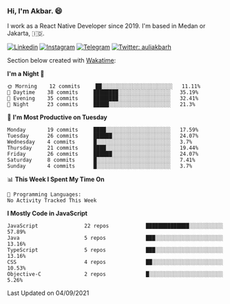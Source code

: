 ### Hi,  I'm Akbar. 😄

I work as a React Native Developer since 2019. I'm based in Medan or Jakarta, :indonesia:. 

<!-- 🔭 Take a look at my [LinkedIn](https://www.linkedin.com/in/aulia-akbar-harahap/) profile. -->

<!-- For now I still don't have a repository to be proud of, but I'm working on it. -->

[![Linkedin](https://img.shields.io/badge/-Aulia%20Akbar%20Harahap-blue?style=flat-square&labelColor=gray&logo=Linkedin&logoColor=white&link=https://www.linkedin.com/in/aulia-akbar-harahap)](https://www.linkedin.com/in/aulia-akbar-harahap)
[![Instagram](https://img.shields.io/badge/-@auliakbarh-orange?style=flat-square&labelColor=gray&logo=Instagram&logoColor=white&link=https://www.instagram.com/auliakbarh)](https://www.instagram.com/auliakbarh)
[![Telegram](https://img.shields.io/badge/-auliakbarh-informational?style=flat-square&labelColor=gray&logo=telegram&logoColor=white&link=https://t.me/auliakbarh)](https://t.me/auliakbarh)
[![Twitter: auliakbarh](https://img.shields.io/twitter/follow/auliakbarh?style=social)](https://twitter.com/auliakbarh)

Section below created with [Wakatime](https://wakatime.com/):
<!--START_SECTION:waka-->
**I'm a Night 🦉** 

```text
🌞 Morning    12 commits     ██░░░░░░░░░░░░░░░░░░░░░░░   11.11% 
🌆 Daytime    38 commits     ████████░░░░░░░░░░░░░░░░░   35.19% 
🌃 Evening    35 commits     ████████░░░░░░░░░░░░░░░░░   32.41% 
🌙 Night      23 commits     █████░░░░░░░░░░░░░░░░░░░░   21.3%

```
📅 **I'm Most Productive on Tuesday** 

```text
Monday       19 commits     ████░░░░░░░░░░░░░░░░░░░░░   17.59% 
Tuesday      26 commits     ██████░░░░░░░░░░░░░░░░░░░   24.07% 
Wednesday    4 commits      █░░░░░░░░░░░░░░░░░░░░░░░░   3.7% 
Thursday     21 commits     ████░░░░░░░░░░░░░░░░░░░░░   19.44% 
Friday       26 commits     ██████░░░░░░░░░░░░░░░░░░░   24.07% 
Saturday     8 commits      █░░░░░░░░░░░░░░░░░░░░░░░░   7.41% 
Sunday       4 commits      █░░░░░░░░░░░░░░░░░░░░░░░░   3.7%

```


📊 **This Week I Spent My Time On** 

```text
💬 Programming Languages: 
No Activity Tracked This Week

```

**I Mostly Code in JavaScript** 

```text
JavaScript               22 repos            ██████████████░░░░░░░░░░░   57.89% 
Java                     5 repos             ███░░░░░░░░░░░░░░░░░░░░░░   13.16% 
TypeScript               5 repos             ███░░░░░░░░░░░░░░░░░░░░░░   13.16% 
CSS                      4 repos             ██░░░░░░░░░░░░░░░░░░░░░░░   10.53% 
Objective-C              2 repos             █░░░░░░░░░░░░░░░░░░░░░░░░   5.26%

```



 Last Updated on 04/09/2021
<!--END_SECTION:waka-->


<!--
**auliakbarh/auliakbarh** is a ✨ _special_ ✨ repository because its `README.md` (this file) appears on your GitHub profile.

Here are some ideas to get you started:

- 🔭 I’m currently working on ...
- 🌱 I’m currently learning ...
- 👯 I’m looking to collaborate on ...
- 🤔 I’m looking for help with ...
- 💬 Ask me about ...
- 📫 How to reach me: ...
- 😄 Pronouns: ...
- ⚡ Fun fact: ...
-->
